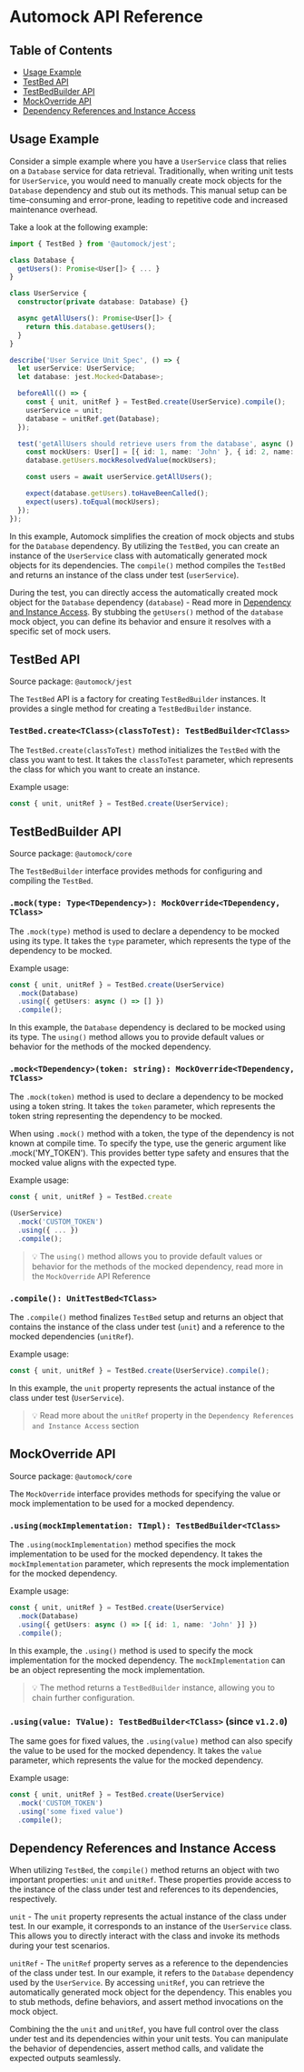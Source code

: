 # Automock API Reference

## Table of Contents

- [Usage Example](#usage-example)
- [TestBed API](#testbed-api)
- [TestBedBuilder API](#testbedbuilder-api)
- [MockOverride API](#mockoverride-api)
- [Dependency References and Instance Access](#dependency-references-and-instance-access)

## Usage Example

Consider a simple example where you have a `UserService` class that relies on a `Database` service for data retrieval.
Traditionally, when writing unit tests for `UserService`, you would need to manually create mock objects for the
`Database` dependency and stub out its methods. This manual setup can be time-consuming and error-prone, leading to
repetitive code and increased maintenance overhead.

Take a look at the following example:

```typescript
import { TestBed } from '@automock/jest';

class Database {
  getUsers(): Promise<User[]> { ... }
}

class UserService {
  constructor(private database: Database) {}

  async getAllUsers(): Promise<User[]> {
    return this.database.getUsers();
  }
}

describe('User Service Unit Spec', () => {
  let userService: UserService;
  let database: jest.Mocked<Database>;

  beforeAll(() => {
    const { unit, unitRef } = TestBed.create(UserService).compile();
    userService = unit;
    database = unitRef.get(Database);
  });

  test('getAllUsers should retrieve users from the database', async () => {
    const mockUsers: User[] = [{ id: 1, name: 'John' }, { id: 2, name: 'Jane' }];
    database.getUsers.mockResolvedValue(mockUsers);

    const users = await userService.getAllUsers();

    expect(database.getUsers).toHaveBeenCalled();
    expect(users).toEqual(mockUsers);
  });
});
```

In this example, Automock simplifies the creation of mock objects and stubs for the `Database` dependency. By utilizing
the `TestBed`, you can create an instance of the `UserService` class with automatically generated mock objects for its
dependencies. The `compile()` method compiles the `TestBed` and returns an instance of the class under
test (`userService`).

During the test, you can directly access the automatically created mock object for the `Database`
dependency (`database`) - Read more in [Dependency and Instance Access](#dependency-references-and-instance-access). By stubbing the `getUsers()` method of the `database` mock object, you can define its behavior
and ensure it resolves with a specific set of mock users.

## TestBed API

Source package: `@automock/jest`

The `TestBed` API is a factory for creating `TestBedBuilder` instances. It provides a single method for creating a
`TestBedBuilder` instance.

### `TestBed.create<TClass>(classToTest): TestBedBuilder<TClass>`

The `TestBed.create(classToTest)` method initializes the `TestBed` with the class you want to test. It takes the
`classToTest` parameter, which represents the class for which you want to create an instance.

Example usage:

```typescript
const { unit, unitRef } = TestBed.create(UserService);
```

## TestBedBuilder API

Source package: `@automock/core`

The `TestBedBuilder` interface provides methods for configuring and compiling the `TestBed`.

### `.mock(type: Type<TDependency>): MockOverride<TDependency, TClass>`

The `.mock(type)` method is used to declare a dependency to be mocked using its type. It takes the `type` parameter,
which represents the type of the dependency to be mocked.

Example usage:

```typescript
const { unit, unitRef } = TestBed.create(UserService)
  .mock(Database)
  .using({ getUsers: async () => [] })
  .compile();
```

In this example, the `Database` dependency is declared to be mocked using its type. The `using()` method allows you to
provide default values or behavior for the methods of the mocked dependency.

### `.mock<TDependency>(token: string): MockOverride<TDependency, TClass>`

The `.mock(token)` method is used to declare a dependency to be mocked using a token string. It takes the `token`
parameter, which represents the token string representing the dependency to be mocked. 

When using `.mock()` method with a token, the type of the dependency is not known at compile time. To specify the type,
use the generic argument like .mock<SomeType>('MY_TOKEN'). This provides better type safety and ensures that the mocked
value aligns with the expected type.

Example usage:

```typescript
const { unit, unitRef } = TestBed.create

(UserService)
  .mock('CUSTOM_TOKEN')
  .using({ ... })
  .compile();
```

> :bulb: The `using()` method allows you to provide default values or behavior for the methods of the mocked dependency, read more in the `MockOverride` API Reference


### `.compile(): UnitTestBed<TClass>`

The `.compile()` method finalizes `TestBed` setup and returns an object that contains the instance of the class under
test (`unit`) and a reference to the mocked dependencies (`unitRef`).

Example usage:

```typescript
const { unit, unitRef } = TestBed.create(UserService).compile();
```

In this example, the `unit` property represents the actual instance of the class under test (`UserService`).

> :bulb: Read more about the `unitRef` property in the `Dependency References and Instance Access` section

## MockOverride API

Source package: `@automock/core`

The `MockOverride` interface provides methods for specifying the value or mock implementation to be used for a mocked
dependency.

### `.using(mockImplementation: TImpl): TestBedBuilder<TClass>`

The `.using(mockImplementation)` method specifies the mock implementation to be used for the mocked dependency. It takes
the `mockImplementation` parameter, which represents the mock implementation for the mocked dependency.

Example usage:

```typescript
const { unit, unitRef } = TestBed.create(UserService)
  .mock(Database)
  .using({ getUsers: async () => [{ id: 1, name: 'John' }] })
  .compile();
```

In this example, the `.using()` method is used to specify the mock implementation for the mocked dependency.
The `mockImplementation` can be an object representing the mock implementation.

> :bulb: The method returns a `TestBedBuilder` instance, allowing you to chain further configuration.

### `.using(value: TValue): TestBedBuilder<TClass>` (since `v1.2.0`)

The same goes for fixed values, the `.using(value)` method can also specify the value to be used for the mocked
dependency. It takes the `value` parameter, which represents the value for the mocked dependency.

Example usage:

```typescript
const { unit, unitRef } = TestBed.create(UserService)
  .mock('CUSTOM_TOKEN')
  .using('some fixed value')
  .compile();
```

## Dependency References and Instance Access

When utilizing `TestBed`, the `compile()` method returns an object with two important properties: `unit` and `unitRef`.
These properties provide access to the instance of the class under test and references to its dependencies,
respectively.

`unit` - The `unit` property represents the actual instance of the class under test. In our example, it corresponds to
an instance of the `UserService` class. This allows you to directly interact with the class and invoke its methods
during your test scenarios.

`unitRef` - The `unitRef` property serves as a reference to the dependencies of the class under test. In our example, it
refers to the `Database` dependency used by the `UserService`. By accessing `unitRef`, you can retrieve the
automatically generated mock object for the dependency. This enables you to stub methods, define behaviors, and assert
method invocations on the mock object.

Combining the the `unit` and `unitRef`, you have full control over the class under test and its dependencies within your
unit tests. You can manipulate the behavior of dependencies, assert method calls, and validate the expected outputs
seamlessly.
